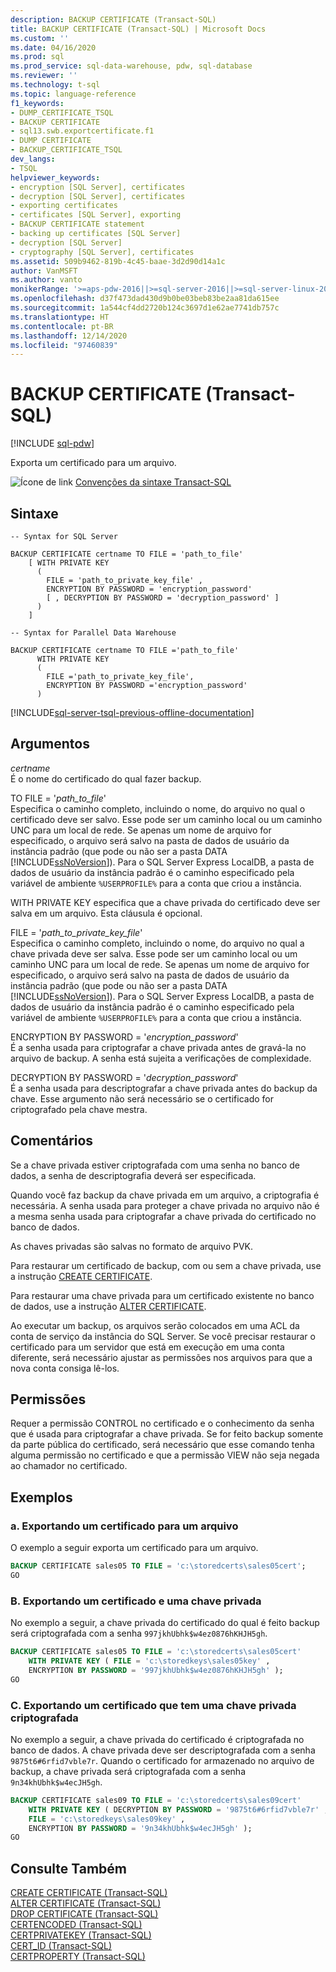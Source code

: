 ```yaml
---
description: BACKUP CERTIFICATE (Transact-SQL)
title: BACKUP CERTIFICATE (Transact-SQL) | Microsoft Docs
ms.custom: ''
ms.date: 04/16/2020
ms.prod: sql
ms.prod_service: sql-data-warehouse, pdw, sql-database
ms.reviewer: ''
ms.technology: t-sql
ms.topic: language-reference
f1_keywords:
- DUMP_CERTIFICATE_TSQL
- BACKUP CERTIFICATE
- sql13.swb.exportcertificate.f1
- DUMP CERTIFICATE
- BACKUP_CERTIFICATE_TSQL
dev_langs:
- TSQL
helpviewer_keywords:
- encryption [SQL Server], certificates
- decryption [SQL Server], certificates
- exporting certificates
- certificates [SQL Server], exporting
- BACKUP CERTIFICATE statement
- backing up certificates [SQL Server]
- decryption [SQL Server]
- cryptography [SQL Server], certificates
ms.assetid: 509b9462-819b-4c45-baae-3d2d90d14a1c
author: VanMSFT
ms.author: vanto
monikerRange: '>=aps-pdw-2016||>=sql-server-2016||>=sql-server-linux-2017'
ms.openlocfilehash: d37f473dad430d9b0be03beb83be2aa81da615ee
ms.sourcegitcommit: 1a544cf4dd2720b124c3697d1e62ae7741db757c
ms.translationtype: HT
ms.contentlocale: pt-BR
ms.lasthandoff: 12/14/2020
ms.locfileid: "97460839"
---
```

# <a name="backup-certificate-transact-sql"></a>BACKUP CERTIFICATE (Transact-SQL)
[!INCLUDE [sql-pdw](../../includes/applies-to-version/sql-pdw.md)]

  Exporta um certificado para um arquivo.  
  
 ![Ícone de link](../../database-engine/configure-windows/media/topic-link.gif "ícone de link") [Convenções da sintaxe Transact-SQL](../../t-sql/language-elements/transact-sql-syntax-conventions-transact-sql.md)  
  
## <a name="syntax"></a>Sintaxe  
  
```syntaxsql
-- Syntax for SQL Server  
  
BACKUP CERTIFICATE certname TO FILE = 'path_to_file'  
    [ WITH PRIVATE KEY   
      (   
        FILE = 'path_to_private_key_file' ,  
        ENCRYPTION BY PASSWORD = 'encryption_password'   
        [ , DECRYPTION BY PASSWORD = 'decryption_password' ]   
      )   
    ]  
```  
  
   
```syntaxsql
-- Syntax for Parallel Data Warehouse  
  
BACKUP CERTIFICATE certname TO FILE ='path_to_file'  
      WITH PRIVATE KEY   
      (   
        FILE ='path_to_private_key_file',  
        ENCRYPTION BY PASSWORD ='encryption_password'   
      )   
```  
  
[!INCLUDE[sql-server-tsql-previous-offline-documentation](../../includes/sql-server-tsql-previous-offline-documentation.md)]

## <a name="arguments"></a>Argumentos
 *certname*  
 É o nome do certificado do qual fazer backup.

 TO FILE = '*path_to_file*'  
 Especifica o caminho completo, incluindo o nome, do arquivo no qual o certificado deve ser salvo. Esse pode ser um caminho local ou um caminho UNC para um local de rede. Se apenas um nome de arquivo for especificado, o arquivo será salvo na pasta de dados de usuário da instância padrão (que pode ou não ser a pasta DATA [!INCLUDE[ssNoVersion](../../includes/ssnoversion-md.md)]). Para o SQL Server Express LocalDB, a pasta de dados de usuário da instância padrão é o caminho especificado pela variável de ambiente `%USERPROFILE%` para a conta que criou a instância.  

 WITH PRIVATE KEY especifica que a chave privada do certificado deve ser salva em um arquivo. Esta cláusula é opcional.

 FILE = '*path_to_private_key_file*'  
 Especifica o caminho completo, incluindo o nome, do arquivo no qual a chave privada deve ser salva. Esse pode ser um caminho local ou um caminho UNC para um local de rede. Se apenas um nome de arquivo for especificado, o arquivo será salvo na pasta de dados de usuário da instância padrão (que pode ou não ser a pasta DATA [!INCLUDE[ssNoVersion](../../includes/ssnoversion-md.md)]). Para o SQL Server Express LocalDB, a pasta de dados de usuário da instância padrão é o caminho especificado pela variável de ambiente `%USERPROFILE%` para a conta que criou a instância.  

 ENCRYPTION BY PASSWORD = '*encryption_password*'  
 É a senha usada para criptografar a chave privada antes de gravá-la no arquivo de backup. A senha está sujeita a verificações de complexidade.  
  
 DECRYPTION BY PASSWORD = '*decryption_password*'  
 É a senha usada para descriptografar a chave privada antes do backup da chave. Esse argumento não será necessário se o certificado for criptografado pela chave mestra. 
  
## <a name="remarks"></a>Comentários  
 Se a chave privada estiver criptografada com uma senha no banco de dados, a senha de descriptografia deverá ser especificada.  
  
 Quando você faz backup da chave privada em um arquivo, a criptografia é necessária. A senha usada para proteger a chave privada no arquivo não é a mesma senha usada para criptografar a chave privada do certificado no banco de dados.  

 As chaves privadas são salvas no formato de arquivo PVK.

 Para restaurar um certificado de backup, com ou sem a chave privada, use a instrução [CREATE CERTIFICATE](../../t-sql/statements/create-certificate-transact-sql.md).
 
 Para restaurar uma chave privada para um certificado existente no banco de dados, use a instrução [ALTER CERTIFICATE](../../t-sql/statements/alter-certificate-transact-sql.md).
 
 Ao executar um backup, os arquivos serão colocados em uma ACL da conta de serviço da instância do SQL Server. Se você precisar restaurar o certificado para um servidor que está em execução em uma conta diferente, será necessário ajustar as permissões nos arquivos para que a nova conta consiga lê-los. 
  
## <a name="permissions"></a>Permissões  
 Requer a permissão CONTROL no certificado e o conhecimento da senha que é usada para criptografar a chave privada. Se for feito backup somente da parte pública do certificado, será necessário que esse comando tenha alguma permissão no certificado e que a permissão VIEW não seja negada ao chamador no certificado.  
  
## <a name="examples"></a>Exemplos  
  
### <a name="a-exporting-a-certificate-to-a-file"></a>a. Exportando um certificado para um arquivo  
 O exemplo a seguir exporta um certificado para um arquivo.  
  
```sql
BACKUP CERTIFICATE sales05 TO FILE = 'c:\storedcerts\sales05cert';  
GO  
```  
  
### <a name="b-exporting-a-certificate-and-a-private-key"></a>B. Exportando um certificado e uma chave privada  
 No exemplo a seguir, a chave privada do certificado do qual é feito backup será criptografada com a senha `997jkhUbhk$w4ez0876hKHJH5gh`.  
  
```sql
BACKUP CERTIFICATE sales05 TO FILE = 'c:\storedcerts\sales05cert'  
    WITH PRIVATE KEY ( FILE = 'c:\storedkeys\sales05key' ,   
    ENCRYPTION BY PASSWORD = '997jkhUbhk$w4ez0876hKHJH5gh' );  
GO  
```  
  
### <a name="c-exporting-a-certificate-that-has-an-encrypted-private-key"></a>C. Exportando um certificado que tem uma chave privada criptografada  
 No exemplo a seguir, a chave privada do certificado é criptografada no banco de dados. A chave privada deve ser descriptografada com a senha `9875t6#6rfid7vble7r`. Quando o certificado for armazenado no arquivo de backup, a chave privada será criptografada com a senha `9n34khUbhk$w4ecJH5gh`.  
  
```sql
BACKUP CERTIFICATE sales09 TO FILE = 'c:\storedcerts\sales09cert'   
    WITH PRIVATE KEY ( DECRYPTION BY PASSWORD = '9875t6#6rfid7vble7r' ,  
    FILE = 'c:\storedkeys\sales09key' ,   
    ENCRYPTION BY PASSWORD = '9n34khUbhk$w4ecJH5gh' );  
GO  
```  
  
## <a name="see-also"></a>Consulte Também  
 [CREATE CERTIFICATE &#40;Transact-SQL&#41;](../../t-sql/statements/create-certificate-transact-sql.md)   
 [ALTER CERTIFICATE &#40;Transact-SQL&#41;](../../t-sql/statements/alter-certificate-transact-sql.md)   
 [DROP CERTIFICATE &#40;Transact-SQL&#41;](../../t-sql/statements/drop-certificate-transact-sql.md)  
 [CERTENCODED &#40;Transact-SQL&#41;](../../t-sql/functions/certencoded-transact-sql.md)  
 [CERTPRIVATEKEY &#40;Transact-SQL&#41;](../../t-sql/functions/certprivatekey-transact-sql.md)  
 [CERT_ID &#40;Transact-SQL&#41;](../../t-sql/functions/cert-id-transact-sql.md)  
 [CERTPROPERTY &#40;Transact-SQL&#41;](../../t-sql/functions/certproperty-transact-sql.md)  
  
  

